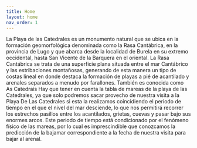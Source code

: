 ```yaml
---
title: Home
layout: home
nav_order: 1
---
```


La Playa de las Catedrales es un monumento natural que se ubica en la formación geomorfológica denominada como la Rasa Cantábrica, en la provincia de Lugo y que abarca desde la localidad de Burela en su extremo occidental, hasta San Vicente de la Barquera en el oriental. La Rasa Cantábrica se trata de una superficie plana situada entre el mar Cantábrico y las estribaciones montañosas, generando de esta manera un tipo de costas lineal en donde destaca la formación de playas a pié de acantilado y arenales separados a menudo por farallones. También es conocida como As Catedrais
Hay que tener en cuenta la tabla de mareas de la playa de las Catedrales, ya que solo podremos sacar provecho de nuestra visita a la Playa De Las Catedrales si esta la realizamos coincidiendo el periodo de tiempo en el que el nivel del mar desciende, lo que nos permitirá recorrer los estrechos pasillos entre los acantilados, grietas, cuevas y pasar bajo sus enormes arcos. Este periodo de tiempo está condicionado por el fenómeno físico de las mareas, por lo cual es imprescindible que conozcamos la predicción de la bajamar correspondiente a la fecha de nuestra visita para bajar al arenal.
